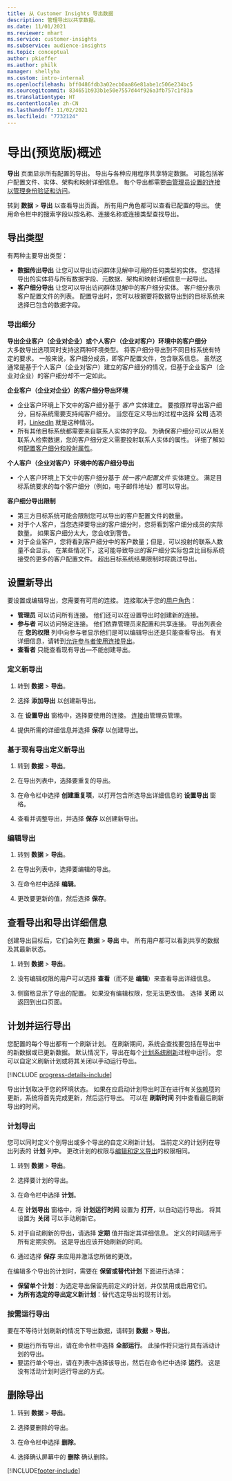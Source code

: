 ```yaml
---
title: 从 Customer Insights 导出数据
description: 管理导出以共享数据。
ms.date: 11/01/2021
ms.reviewer: mhart
ms.service: customer-insights
ms.subservice: audience-insights
ms.topic: conceptual
author: pkieffer
ms.author: philk
manager: shellyha
ms.custom: intro-internal
ms.openlocfilehash: bff0486fdb3a02ecb0aa86e81abe1c506e234bc5
ms.sourcegitcommit: 834651b933b1e50e7557d44f926a3fb757c1f83a
ms.translationtype: HT
ms.contentlocale: zh-CN
ms.lasthandoff: 11/02/2021
ms.locfileid: "7732124"
---
```

# <a name="exports-preview-overview"></a>导出(预览版)概述

**导出** 页面显示所有配置的导出。 导出与各种应用程序共享特定数据。 可能包括客户配置文件、实体、架构和映射详细信息。 每个导出都需要[由管理员设置的连接以管理身份验证和访问](connections.md)。

转到 **数据** > **导出** 以查看导出页面。 所有用户角色都可以查看已配置的导出。 使用命令栏中的搜索字段以按名称、连接名称或连接类型查找导出。

## <a name="export-types"></a>导出类型

有两种主要导出类型：  

- **数据传出导出** 让您可以导出访问群体见解中可用的任何类型的实体。 您选择导出的实体将与所有数据字段、元数据、架构和映射详细信息一起导出。 
- **客户细分导出** 让您可以导出访问群体见解中的客户细分实体。 客户细分表示客户配置文件的列表。 配置导出时，您可以根据要将数据导出到的目标系统来选择已包含的数据字段。 

### <a name="export-segments"></a>导出细分

**导出企业客户（企业对企业）或个人客户（企业对客户）环境中的客户细分**  
大多数导出选项同时支持这两种环境类型。 将客户细分导出到不同目标系统有特定的要求。 一般来说，客户细分成员，即客户配置文件，包含联系信息。 虽然这通常是基于个人客户（企业对客户）建立的客户细分的情况，但基于企业客户（企业对企业）的客户细分却不一定如此。 

**企业客户（企业对企业）的客户细分导出环境**  
- 企业客户环境上下文中的客户细分基于 *客户* 实体建立。 要按原样导出客户细分，目标系统需要支持纯客户细分。 当您在定义导出的过程中选择 **公司** 选项时，[LinkedIn](export-linkedin-ads.md) 就是这种情况。
- 所有其他目标系统都需要来自联系人实体的字段。 为确保客户细分可以从相关联系人检索数据，您的客户细分定义需要投射联系人实体的属性。 详细了解如何[配置客户细分和投射属性](segment-builder.md)。

**个人客户（企业对客户）环境中的客户细分导出**  
- 个人客户环境上下文中的客户细分基于 *统一客户配置文件* 实体建立。 满足目标系统要求的每个客户细分（例如，电子邮件地址）都可以导出。

**客户细分导出限制**  
- 第三方目标系统可能会限制您可以导出的客户配置文件的数量。 
- 对于个人客户，当您选择要导出的客户细分时，您将看到客户细分成员的实际数量。 如果客户细分太大，您会收到警告。 
- 对于企业客户，您将看到客户细分中的客户数量；但是，可以投射的联系人数量不会显示。 在某些情况下，这可能导致导出的客户细分实际包含比目标系统接受的更多的客户配置文件。 超出目标系统结果限制时将跳过导出。 

## <a name="set-up-a-new-export"></a>设置新导出  
要设置或编辑导出，您需要有可用的连接。 连接取决于您的[用户角色](permissions.md)：
- **管理员** 可以访问所有连接。 他们还可以在设置导出时创建新的连接。
- **参与者** 可以访问特定连接。 他们依靠管理员来配置和共享连接。 导出列表会在 **您的权限** 列中向参与者显示他们是可以编辑导出还是只能查看导出。 有关详细信息，请转到[允许参与者使用连接导出](connections.md#allow-contributors-to-use-a-connection-for-exports)。
- **查看者** 只能查看现有导出—不能创建导出。

### <a name="define-a-new-export"></a>定义新导出

1. 转到 **数据** > **导出**。

1. 选择 **添加导出** 以创建新导出。

1. 在 **设置导出** 窗格中，选择要使用的连接。 [连接](connections.md)由管理员管理。 

1. 提供所需的详细信息并选择 **保存** 以创建导出。

### <a name="define-a-new-export-based-on-an-existing-export"></a>基于现有导出定义新导出

1. 转到 **数据** > **导出**。

1. 在导出列表中，选择要重复的导出。

1. 在命令栏中选择 **创建重复项**，以打开包含所选导出详细信息的 **设置导出** 窗格。

1. 查看并调整导出，并选择 **保存** 以创建新导出。

### <a name="edit-an-export"></a>编辑导出

1. 转到 **数据** > **导出**。

1. 在导出列表中，选择要编辑的导出。

1. 在命令栏中选择 **编辑**。

1. 更改要更新的值，然后选择 **保存**。

## <a name="view-exports-and-export-details"></a>查看导出和导出详细信息

创建导出目标后，它们会列在 **数据** > **导出** 中。 所有用户都可以看到共享的数据及其最新状态。

1. 转到 **数据** > **导出**。

1. 没有编辑权限的用户可以选择 **查看**（而不是 **编辑**）来查看导出详细信息。

1. 侧窗格显示了导出的配置。 如果没有编辑权限，您无法更改值。 选择 **关闭** 以返回到出口页面。

## <a name="schedule-and-run-exports"></a>计划并运行导出

您配置的每个导出都有一个刷新计划。 在刷新期间，系统会查找要包括在导出中的新数据或已更新数据。 默认情况下，导出在每个[计划系统刷新](system.md#schedule-tab)过程中运行。 您可以自定义刷新计划或将其关闭以手动运行导出。

[!INCLUDE [progress-details-include](../includes/progress-details-pane.md)]

导出计划取决于您的环境状态。 如果在应启动计划导出时正在进行有关[依赖项](system.md#refresh-processes)的更新，系统将首先完成更新，然后运行导出。 可以在 **刷新时间** 列中查看最后刷新导出的时间。

### <a name="schedule-exports"></a>计划导出

您可以同时定义个别导出或多个导出的自定义刷新计划。 当前定义的计划列在导出列表的 **计划** 列中。 更改计划的权限与[编辑和定义导出](export-destinations.md#set-up-a-new-export)的权限相同。 

1. 转到 **数据** > **导出**。

1. 选择要计划的导出。

1. 在命令栏中选择 **计划**。

1. 在 **计划导出** 窗格中，将 **计划运行时间** 设置为 **打开**，以自动运行导出。 将其设置为 **关闭** 可以手动刷新它。

1. 对于自动刷新的导出，请选择 **定期** 值并指定其详细信息。 定义的时间适用于所有定期实例。 这是导出应该开始刷新的时间。

1. 通过选择 **保存** 来应用并激活您所做的更改。

在编辑多个导出的计划时，需要在 **保留或替代计划** 下面进行选择：
- **保留单个计划**：为选定导出保留先前定义的计划，并仅禁用或启用它们。
- **为所有选定的导出定义新计划**：替代选定导出的现有计划。

### <a name="run-exports-on-demand"></a>按需运行导出

要在不等待计划刷新的情况下导出数据，请转到 **数据** > **导出**。

- 要运行所有导出，请在命令栏中选择 **全部运行**。 此操作将只运行具有活动计划的导出。
- 要运行单个导出，请在列表中选择该导出，然后在命令栏中选择 **运行**。 这是没有活动计划时运行导出的方式。 

## <a name="remove-an-export"></a>删除导出

1. 转到 **数据** > **导出**。

1. 选择要删除的导出。

1. 在命令栏中选择 **删除**。

1. 选择确认屏幕中的 **删除** 确认删除。


[!INCLUDE[footer-include](../includes/footer-banner.md)]
